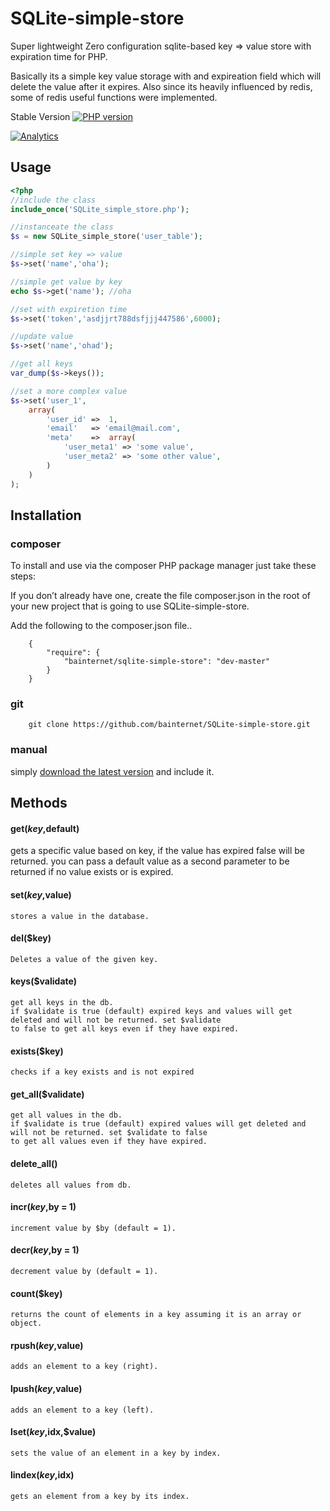 SQLite-simple-store
===================

Super lightweight Zero configuration sqlite-based key => value store with expiration time for PHP.

Basically its a simple key value storage with and expireation field which will delete the value after it expires.
Also since its heavily influenced by redis, some of redis useful functions were implemented.

Stable Version [![PHP version](https://badge.fury.io/ph/bainternet%2Fsqlite-simple-store.svg)](http://badge.fury.io/ph/bainternet%2Fsqlite-simple-store)

[![Analytics](https://ga-beacon.appspot.com/UA-50573135-8/SQLite-simple-store/main)](https://github.com/bainternet/SQLite-simple-store)

## Usage

```php
<?php 
//include the class
include_once('SQLite_simple_store.php');

//instanceate the class
$s = new SQLite_simple_store('user_table');

//simple set key => value
$s->set('name','oha');

//simple get value by key
echo $s->get('name'); //oha

//set with expiretion time
$s->set('token','asdjjrt788dsfjjj447586',6000);

//update value
$s->set('name','ohad');

//get all keys
var_dump($s->keys());

//set a more complex value
$s->set('user_1',
    array(
        'user_id' =>  1,
        'email'   => 'email@mail.com',
        'meta'    =>  array(
            'user_meta1' => 'some value',
            'user_meta2' => 'some other value',
        )
    )
);

```

## Installation
### composer
To install and use via the composer PHP package manager just take these steps:

If you don’t already have one, create the file composer.json in the root of your new project that 
is going to use SQLite-simple-store.

Add the following to the composer.json file..
```
	{
	    "require": {
	        "bainternet/sqlite-simple-store": "dev-master"
	    }
	}
```

### git

```
	git clone https://github.com/bainternet/SQLite-simple-store.git
```

### manual   
simply [download the latest version][1] and include it.

## Methods   

#### get($key,$default)  
gets a specific value based on key, if the value has expired false will be returned. you can pass a default value as
a second parameter to be returned if no value exists or is expired.

#### set($key,$value)
    stores a value in the database.
#### del($key)
    Deletes a value of the given key.
#### keys($validate)
    get all keys in the db.
    if $validate is true (default) expired keys and values will get deleted and will not be returned. set $validate 
    to false to get all keys even if they have expired.
#### exists($key)
    checks if a key exists and is not expired
#### get_all($validate)
    get all values in the db.
    if $validate is true (default) expired values will get deleted and will not be returned. set $validate to false 
    to get all values even if they have expired.
#### delete_all()
    deletes all values from db.
#### incr($key,$by = 1)
    increment value by $by (default = 1).
#### decr($key,$by = 1)
    decrement value by (default = 1).
#### count($key)
    returns the count of elements in a key assuming it is an array or object.
#### rpush($key,$value)
    adds an element to a key (right).
#### lpush($key,$value)
    adds an element to a key (left).
#### lset($key,$idx,$value)
    sets the value of an element in a key by index.
#### lindex($key,$idx)
    gets an element from a key by its index.


  [1]: https://github.com/bainternet/SQLite-simple-store/releases
